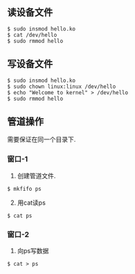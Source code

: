 ## 读设备文件
```
$ sudo insmod hello.ko
$ cat /dev/hello
$ sudo rmmod hello
```

## 写设备文件
```
$ sudo insmod hello.ko
$ sudo chown linux:linux /dev/hello
$ echo "Welcome to kernel" > /dev/hello
$ sudo rmmod hello
```


## 管道操作

需要保证在同一个目录下.

### 窗口-1
1. 创建管道文件.
```
$ mkfifo ps
``` 
2. 用cat读ps
```
$ cat ps
``` 
### 窗口-2
1. 向ps写数据
```
$ cat > ps
``` 
